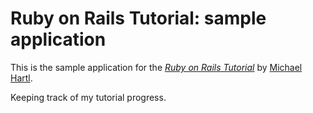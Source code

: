 # Ruby on Rails Tutorial: sample application

This is the sample application for
the [*Ruby on Rails Tutorial*](http://railstutorial.org/)
by [Michael Hartl](http://michaelhartl.com/).

Keeping track of my tutorial progress.
